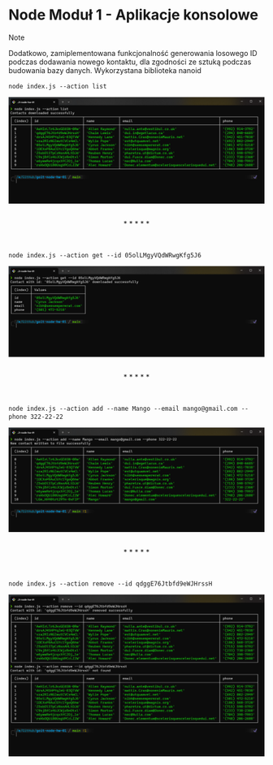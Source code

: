 # Node Moduł 1 - Aplikacje konsolowe

> [!NOTE]
> Dodatkowo, zamiplementowana funkcjonalność generowania losowego ID podczas dodawania nowego kontaktu, dla zgodności ze sztuką podczas budowania bazy danych. Wykorzystana biblioteka nanoid

```
node index.js --action list
```
<img align="left" alt="listContacts screenshot" src="https://raw.githubusercontent.com/Jakub0821/goit-node-hw-01/main/Img/goit-node-hw-01-1-list.png" />

&nbsp;
<p align="center">* * * * *</p>
&nbsp;

```
node index.js --action get --id 05olLMgyVQdWRwgKfg5J6
```
<img align="left" alt="listContacts screenshot" src="https://raw.githubusercontent.com/Jakub0821/goit-node-hw-01/main/Img/goit-node-hw-01-2-get.png" />

&nbsp;
<p align="center">* * * * *</p>
&nbsp;

```
node index.js --action add --name Mango --email mango@gmail.com --phone 322-22-22
```
<img align="left" alt="listContacts screenshot" src="https://raw.githubusercontent.com/Jakub0821/goit-node-hw-01/main/Img/goit-node-hw-01-3-add.png" />

&nbsp;
<p align="center">* * * * *</p>
&nbsp;

```
node index.js --action remove --id qdggE76Jtbfd9eWJHrssH
```
<img align="left" alt="listContacts screenshot" src="https://raw.githubusercontent.com/Jakub0821/goit-node-hw-01/main/Img/goit-node-hw-01-4-remove.png" />